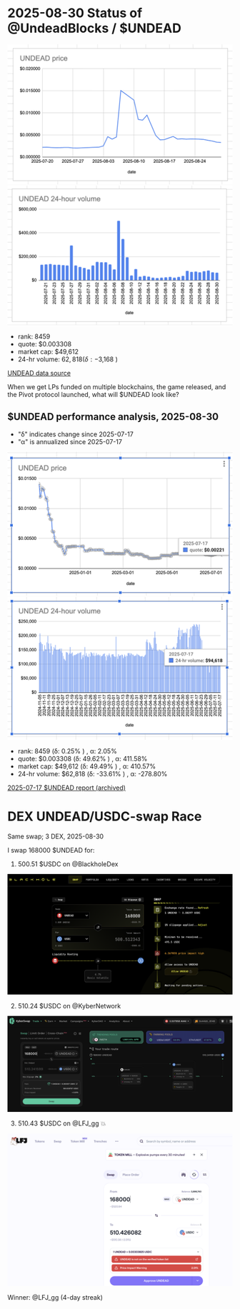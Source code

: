 # 2025-08-30 Status of @UndeadBlocks / $UNDEAD 

![$UNDEAD rank](imgs/01a-rank.png) 
![$UNDEAD quote](imgs/01b-quote.png) 
![$UNDEAD market captalization](imgs/01c-cap.png) 
![$UNDEAD 24-hour volume](imgs/01d-vol.png) 

* rank: 8459 
* quote: $0.003308 
* market cap: $49,612 
* 24-hr volume: $62,818 (δ: -$3,168 ) 


[UNDEAD data source](https://www.coingecko.com/en/coins/undead-blocks) 



When we get LPs funded on multiple blockchains, the game released, and the Pivot protocol launched, what will $UNDEAD look like? 

## $UNDEAD performance analysis, 2025-08-30 

* "δ" indicates change since 2025-07-17 
* "α" is annualized since 2025-07-17 

![$UNDEAD rank](/blog/snapshot/imgs/01a-rank.png) 
![$UNDEAD quote](/blog/snapshot/imgs/01b-quote.png) 
![$UNDEAD market captalization](/blog/snapshot/imgs/01c-cap.png) 
![$UNDEAD 24-hour volume](/blog/snapshot/imgs/01d-vol.png) 

* rank: 8459 (δ: 0.25% ) , α: 2.05% 
* quote: $0.003308 (δ: 49.62% ) , α: 411.58% 
* market cap: $49,612 (δ: 49.49% ) , α: 410.57% 
* 24-hr volume: $62,818 (δ: -33.61% ) , α: -278.80% 

[2025-07-17 $UNDEAD report (archived)](https://github.com/pivoteur/biz/tree/main/blog/snapshot) 

# DEX UNDEAD/USDC-swap Race 

Same swap; 3 DEX, 2025-08-30 

I swap 168000 $UNDEAD for: 

1. 500.51 $USDC on @BlackholeDex 

![UNDEAD/USDC swap on Blackhole](imgs/02a-blackhole.png) 

2. 510.24 $USDC on @KyberNetwork 

![UNDEAD/USDC swap on Kyber](imgs/02b-kyber.png) 

3. 510.43 $USDC on @LFJ_gg 💥 

![UNDEAD/USDC swap on LFJ](imgs/02c-lfj.png) 

Winner: @LFJ_gg (4-day streak) 

